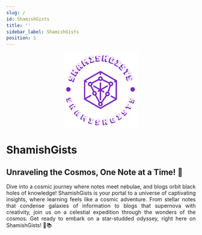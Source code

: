 ```yaml
---
slug: /
id: ShamishGists
title: ''
sidebar_label: ShamishGists
position: 1
---
```


<p align="center">
<img src="img/logo.png" width="200"></img>
<h1>ShamishGists</h1>
</p>

<p align="center">
<h2>Unraveling the Cosmos, One Note at a Time! 🚀</h2>

<p align="justify">Dive into a cosmic journey where notes meet nebulae, and blogs orbit black holes of knowledge! ShamishGists is your portal to a universe of captivating insights, where learning feels like a cosmic adventure. From stellar notes that condense galaxies of information to blogs that supernova with creativity, join us on a celestial expedition through the wonders of the cosmos. Get ready to embark on a star-studded odyssey, right here on ShamishGists! 🌌📚</p>
</p>
